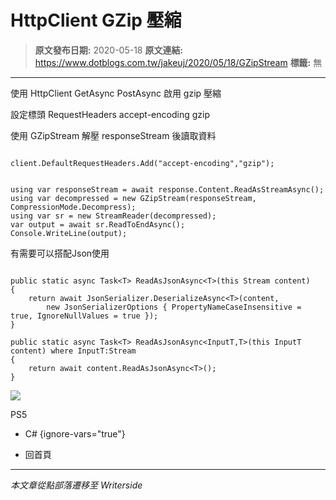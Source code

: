 # HttpClient GZip 壓縮

> **原文發布日期:** 2020-05-18
> **原文連結:** https://www.dotblogs.com.tw/jakeuj/2020/05/18/GZipStream
> **標籤:** 無

---

使用 HttpClient GetAsync PostAsync 啟用 gzip 壓縮

設定標頭 RequestHeaders accept-encoding gzip

使用 GZipStream 解壓 responseStream 後讀取資料

```

client.DefaultRequestHeaders.Add("accept-encoding","gzip");
```

```

using var responseStream = await response.Content.ReadAsStreamAsync();
using var decompressed = new GZipStream(responseStream, CompressionMode.Decompress);
using var sr = new StreamReader(decompressed);
var output = await sr.ReadToEndAsync();
Console.WriteLine(output);
```

有需要可以搭配Json使用

```

public static async Task<T> ReadAsJsonAsync<T>(this Stream content)
{
    return await JsonSerializer.DeserializeAsync<T>(content,
        new JsonSerializerOptions { PropertyNameCaseInsensitive = true, IgnoreNullValues = true });
}

public static async Task<T> ReadAsJsonAsync<InputT,T>(this InputT content) where InputT:Stream
{
    return await content.ReadAsJsonAsync<T>();
}
```

![](https://card.psnprofiles.com/1/jakeuj.png)

PS5

* C#
{ignore-vars="true"}

* 回首頁

---

*本文章從點部落遷移至 Writerside*
